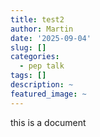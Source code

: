 ```yaml
---
title: test2
author: Martin
date: '2025-09-04'
slug: []
categories:
  - pep talk
tags: []
description: ~
featured_image: ~
---
```

this is a document